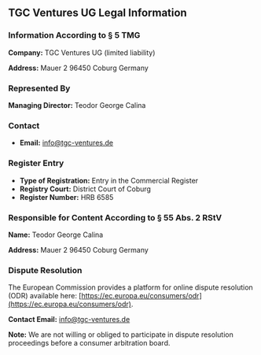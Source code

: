 ## TGC Ventures UG Legal Information

### Information According to § 5 TMG

**Company:**
TGC Ventures UG (limited liability)

**Address:**
Mauer 2
96450 Coburg
Germany

### Represented By
**Managing Director:**
Teodor George Calina

### Contact
- **Email:** [info@tgc-ventures.de](mailto:info@tgc-ventures.de)

### Register Entry
- **Type of Registration:** Entry in the Commercial Register
- **Registry Court:** District Court of Coburg
- **Register Number:** HRB 6585

### Responsible for Content According to § 55 Abs. 2 RStV
**Name:**
Teodor George Calina

**Address:**
Mauer 2
96450 Coburg
Germany

### Dispute Resolution
The European Commission provides a platform for online dispute resolution (ODR) available here: [https://ec.europa.eu/consumers/odr](https://ec.europa.eu/consumers/odr).

**Contact Email:** [info@tgc-ventures.de](mailto:info@tgc-ventures.de)

**Note:** We are not willing or obliged to participate in dispute resolution proceedings before a consumer arbitration board.
